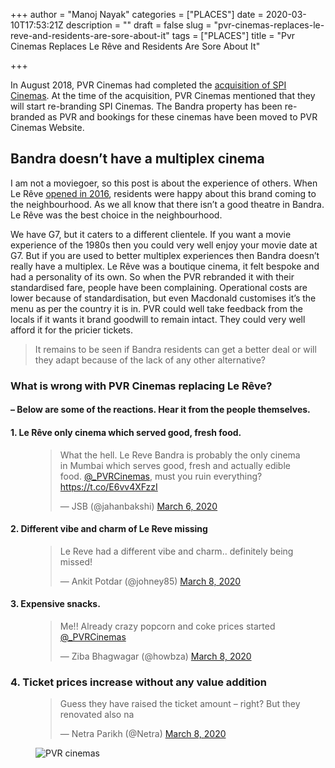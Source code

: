 +++
author = "Manoj Nayak"
categories = ["PLACES"]
date = 2020-03-10T17:53:21Z
description = ""
draft = false
slug = "pvr-cinemas-replaces-le-reve-and-residents-are-sore-about-it"
tags = ["PLACES"]
title = "Pvr Cinemas Replaces Le Rêve and Residents Are Sore About It"

+++


<p>In August 2018, PVR Cinemas had completed the <a target="_blank" href="https://en.wikipedia.org/wiki/SPI_Cinemas#cite_note-14" rel="noopener noreferrer">acquisition of SPI Cinemas</a>. At the time of the acquisition, PVR Cinemas mentioned that they will start re-branding SPI Cinemas. The Bandra property has been re-branded as PVR and bookings for these cinemas have been moved to PVR Cinemas Website.</p>
<h2 id="6srle"><strong>Bandra doesn’t have a multiplex cinema</strong></h2>
<p> I am not a moviegoer, so this post is about the experience of others. When Le Rêve <a target="_blank" href="__GHOST_URL__/six-things-i-know-about-le-reve-and-you-might-want-to-know/" rel="noopener noreferrer">opened in 2016</a>, residents were happy about this brand coming to the neighbourhood. As we all know that there isn’t a good theatre in Bandra. Le Rêve was the best choice in the neighbourhood. </p>
<p>We have G7, but it caters to a different clientele. If you want a movie experience of the 1980s then you could very well enjoy your movie date at G7. But if you are used to better multiplex experiences then Bandra doesn’t really have a multiplex. Le Rêve was a boutique cinema, it felt bespoke and had a personality of its own. So when the PVR rebranded it with their standardised fare, people have been complaining. Operational costs are lower because of standardisation, but even Macdonald customises it’s the menu as per the country it is in. PVR could well take feedback from the locals if it wants it brand goodwill to remain intact. They could very well afford it for the pricier tickets. </p>
<blockquote><p>It remains to be seen if Bandra residents can get a better deal or will they adapt because of the lack of any other alternative?</p></blockquote>
<h3 id="bum64">What is wrong with PVR Cinemas replacing Le Rêve?</h3>
<h4 id="8tidd"> &#8211; Below are some of the reactions. Hear it from the people themselves. </h4>
<h4 id="34nfb">1.  Le Rêve only cinema which served good, fresh food.</h4>
<figure class="embed regular ">
<div class="embed-container">
<blockquote class="twitter-tweet">
<p lang="en" dir="ltr">What the hell. Le Reve Bandra is probably the only cinema in Mumbai which serves good, fresh and actually edible food. <a href="https://twitter.com/_PVRCinemas?ref_src=twsrc%5Etfw">@_PVRCinemas</a>, must you ruin everything? <a href="https://t.co/E6vv4XFzzI">https://t.co/E6vv4XFzzI</a></p>
<p>&mdash; JSB (@jahanbakshi) <a href="https://twitter.com/jahanbakshi/status/1235797017462321152?ref_src=twsrc%5Etfw">March 6, 2020</a></p></blockquote>
<p><script async src="https://platform.twitter.com/widgets.js" charset="utf-8"></script></div>
</figure>
<h4 id="cnbgl">2.  Different vibe and charm of Le Reve missing </h4>
<figure class="embed regular ">
<div class="embed-container">
<blockquote class="twitter-tweet">
<p lang="en" dir="ltr">Le Reve had a different vibe and charm.. definitely being missed!</p>
<p>&mdash; Ankit Potdar (@johney85) <a href="https://twitter.com/johney85/status/1236567029890650112?ref_src=twsrc%5Etfw">March 8, 2020</a></p></blockquote>
<p><script async src="https://platform.twitter.com/widgets.js" charset="utf-8"></script></div>
</figure>
<h4 id="7h5v7">3.  Expensive snacks. </h4>
<figure class="embed regular ">
<div class="embed-container">
<blockquote class="twitter-tweet">
<p lang="en" dir="ltr">Me!! Already crazy popcorn and coke prices started <a href="https://twitter.com/_PVRCinemas?ref_src=twsrc%5Etfw">@_PVRCinemas</a></p>
<p>&mdash; Ziba Bhagwagar (@howbza) <a href="https://twitter.com/howbza/status/1236578621520842752?ref_src=twsrc%5Etfw">March 8, 2020</a></p></blockquote>
<p><script async src="https://platform.twitter.com/widgets.js" charset="utf-8"></script></div>
</figure>
<h3 id="3phgh">4. Ticket prices increase without any value addition</h3>
<figure class="embed regular ">
<div class="embed-container">
<blockquote class="twitter-tweet">
<p lang="en" dir="ltr">Guess they have raised the ticket amount &#8211; right? But they renovated also na</p>
<p>&mdash; Netra Parikh (@Netra) <a href="https://twitter.com/Netra/status/1236679144252956672?ref_src=twsrc%5Etfw">March 8, 2020</a></p></blockquote>
<p><script async src="https://platform.twitter.com/widgets.js" charset="utf-8"></script></div>
</figure>
<figure class="image regular "><picture style=""><source srcset="https://images.storychief.com/account_4266/1477996067_featured-2_df4d9233cd66d2b945abeb61ed9913e8_800.jpg 1x" media="(max-width: 768px)" /><source srcset="https://images.storychief.com/account_4266/1477996067_featured-2_df4d9233cd66d2b945abeb61ed9913e8_800.jpg 1x" media="(min-width: 769px)" /><img style="" alt="PVR cinemas" src="https://i1.wp.com/images.storychief.com/account_4266/1477996067_featured-2_df4d9233cd66d2b945abeb61ed9913e8_800.jpg?w=850&#038;ssl=1" data-recalc-dims="1" /></picture></figure>
<p><!-- strchf script --><script>        if(window.strchfSettings === undefined) window.strchfSettings = {};    window.strchfSettings.stats = {url: "https://urban-wiz.storychief.io/pvr-cinemas-replaces-le-reve-and-residents-are-sore-about-it?id=149652306&type=2",title: "Pvr Cinemas Replaces Le Rêve and Residents Are Sore About It",id: "5898643e-cb57-4197-adf1-22d855b8bf1d"};            (function(d, s, id) {      var js, sjs = d.getElementsByTagName(s)[0];      if (d.getElementById(id)) {window.strchf.update(); return;}      js = d.createElement(s); js.id = id;      js.src = "https://d37oebn0w9ir6a.cloudfront.net/scripts/v0/strchf.js";      js.async = true;      sjs.parentNode.insertBefore(js, sjs);    }(document, 'script', 'storychief-jssdk'))    </script><!-- End strchf script --></p>



